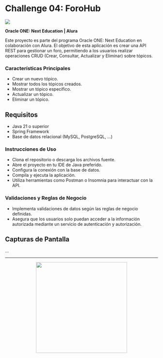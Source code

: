 # Challenge 04: ForoHub

<img src="https://github.com/Dev-Totti/Challenge-01-Encriptador/assets/92545913/b7399ddb-55d3-40fc-b38e-6f324e5d721a">

**Oracle ONE: Next Education | Alura**

Este proyecto es parte del programa Oracle ONE: Next Education en colaboración con Alura. El objetivo de esta aplicación es crear una API REST para gestionar un foro, permitiendo a los usuarios realizar operaciones CRUD (Crear, Consultar, Actualizar y Eliminar) sobre tópicos.

### Características Principales
- Crear un nuevo tópico.
- Mostrar todos los tópicos creados.
- Mostrar un tópico específico.
- Actualizar un tópico.
- Eliminar un tópico.

## Requisitos
- Java 21 o superior
- Spring Framework
- Base de datos relacional (MySQL, PostgreSQL, ...)

### Instrucciones de Uso
- Clona el repositorio o descarga los archivos fuente.
- Abre el proyecto en tu IDE de Java preferido.
- Configura la conexión con la base de datos.
- Compila y ejecuta la aplicación.
- Utiliza herramientas como Postman o Insomnia para interactuar con la API.

### Validaciones y Reglas de Negocio
- Implementa validaciones de datos según las reglas de negocio definidas.
- Asegura que los usuarios solo puedan acceder a la información autorizada mediante un servicio de autenticación y autorización.

## Capturas de Pantalla
...

---
<p align="center">
  <img src="https://github.com/Dev-Totti/OracleONE-Challenge-ForoHub/assets/92545913/7a23c3a1-47ce-427e-b86b-7cffe813b3a7" width="300px">
</p>
